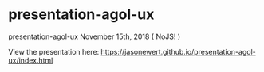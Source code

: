 # presentation-agol-ux
presentation-agol-ux November 15th, 2018 ( NoJS! )

View the presentation here:
https://jasonewert.github.io/presentation-agol-ux/index.html 

